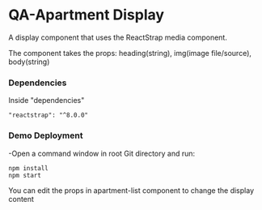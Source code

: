 # QA-Apartment Display

A display component that uses the ReactStrap media component.

The component takes the props: heading(string), img(image file/source), body(string)

### Dependencies
Inside "dependencies"

    "reactstrap": "^8.0.0"

### Demo Deployment

-Open a command window in root Git directory and run:

```
npm install
npm start
```
You can edit the props in apartment-list component to change the display content


